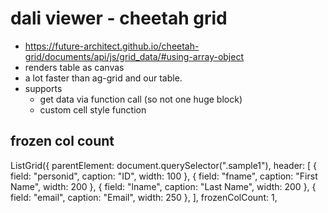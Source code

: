 # dali viewer - cheetah grid

- https://future-architect.github.io/cheetah-grid/documents/api/js/grid_data/#using-array-object
- renders table as canvas
- a lot faster than ag-grid and our table.
- supports 
  - get data via function call (so not one huge block)
  - custom cell style function



## frozen col count

ListGrid({
  parentElement: document.querySelector(".sample1"),
  header: [
    { field: "personid", caption: "ID", width: 100 },
    { field: "fname", caption: "First Name", width: 200 },
    { field: "lname", caption: "Last Name", width: 200 },
    { field: "email", caption: "Email", width: 250 },
  ],
  frozenColCount: 1,



